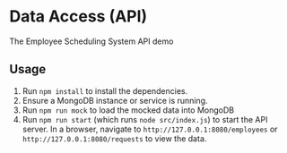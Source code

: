 # Data Access (API)

The Employee Scheduling System API demo

## Usage

1. Run `npm install` to install the dependencies.
2. Ensure a MongoDB instance or service is running.
3. Run `npm run mock` to load the mocked data into MongoDB
4. Run `npm run start` (which runs `node src/index.js`) to start the API server. In a browser, navigate to `http://127.0.0.1:8080/employees` or `http://127.0.0.1:8080/requests` to view the data.
